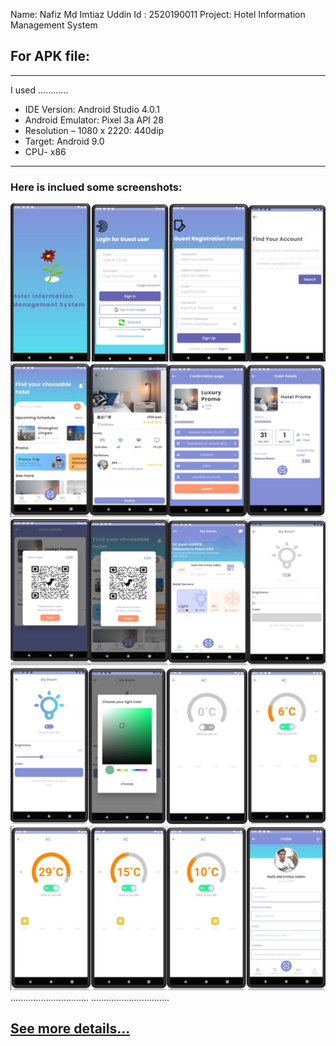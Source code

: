 Name: Nafiz Md Imtiaz Uddin
Id : 2520190011
Project: Hotel Information Management System

For APK file:
------------
------------

I used ............

- IDE Version: Android Studio 4.0.1
- Android Emulator: Pixel 3a API 28  
- Resolution – 1080 x 2220: 440dip
- Target: Android 9.0
- CPU- x86
------------

### Here is inclued some screenshots:
![1_no_pic](Screenshots/1.JPG)
![2_no_pic](Screenshots/2.JPG)
![3_no_pic](Screenshots/3.JPG)
![4_no_pic](Screenshots/4.JPG)
![5_no_pic](Screenshots/5.JPG)
...............................
...............................

## [See more details...](https://www.slideshare.net/secret/3O995xwyn3O4ny)
